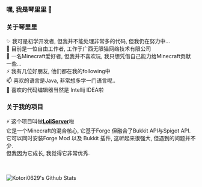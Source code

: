 ### 嘿, 我是琴里里 👋

### 关于琴里里

✨ 我可是初学开发者, 但我并不能处理非常多的代码, 但我仍在努力中...
<br/>
🔭 目前是一位自由工作者, 工作于广西无限猫网络技术有限公司
<br/>
🤔 一名Minecraft爱好者, 但我并不喜欢玩, 我只想凭借自己能力给Minecraft贡献一些...
<br/>
⚡ 我有几位好朋友, 他们都在我的following中
<br/>
📫 喜欢的语言是Java, 非常想多学一门语言呢..
<br/>
🌱 喜欢的代码编辑器当然是 Intellij IDEA啦
<br/>

### 关于我的项目

⚡ 这个项目叫做[**LoliServer**](https://github.com/Loli-Server)啦
<br/>
它是一个Minecraft的混合核心, 它基于Forge 但融合了Bukkit API与Spigot API.
<br/>
它可以同时安装Forge Mod 以及 Bukkit 插件, 这听起来很强大, 但遇到的问题并不少.
<br/>
但我因为它成长, 我觉得它非常优秀.
<br/>

<br/>
<br/>
<img align="center" alt="Kotori0629's Github Stats" src="https://github-readme-stats.vercel.app/api?username=kotori0629&show_icons=true&hide_border=true&theme=radical" />
